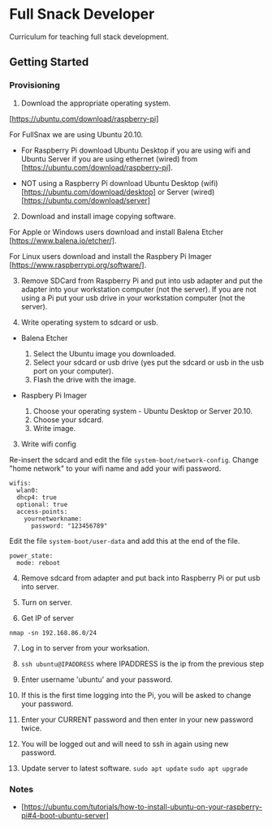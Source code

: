 # Full Snack Developer
Curriculum for teaching full stack development.


## Getting Started

### Provisioning

1. Download the appropriate operating system.

[https://ubuntu.com/download/raspberry-pi]

For FullSnax we are using Ubuntu 20.10. 

  * For Raspberry Pi download Ubuntu Desktop if you are using wifi and Ubuntu Server if you are using ethernet (wired) from [https://ubuntu.com/download/raspberry-pi].

  * NOT using a Raspberry Pi download Ubuntu Desktop (wifi) [https://ubuntu.com/download/desktop] or Server (wired) [https://ubuntu.com/download/server]

2. Download and install image copying software.

For Apple or Windows users download and install Balena Etcher [https://www.balena.io/etcher/].

For Linux users download and install the Raspbery Pi Imager [https://www.raspberrypi.org/software/].

3. Remove SDCard from Raspberry Pi and put into usb adapter and put the adapter into your workstation computer (not the server). If you are not using a Pi put your usb drive in your workstation computer (not the server).

3. Write operating system to sdcard or usb.

* Balena Etcher
  1. Select the Ubuntu image you downloaded.
  2. Select your sdcard or usb drive (yes put the sdcard or usb in the usb port on your computer).
  3. Flash the drive with the image.

* Raspbery Pi Imager
  1. Choose your operating system - Ubuntu Desktop or Server 20.10.
  2. Choose your sdcard.
  3. Write image.

3. Write wifi config

Re-insert the sdcard and edit the file `system-boot/network-config`. Change "home network" to your wifi name and add your wifi password. 

```
wifis:
  wlan0:
  dhcp4: true
  optional: true
  access-points:
    yournetworkname:
      password: "123456789"
```

Edit the file `system-boot/user-data` and add this at the end of the file.

```
power_state:
  mode: reboot
```

4. Remove sdcard from adapter and put back into Raspberry Pi or put usb into server.

5. Turn on server.

10. Get IP of server

`nmap -sn 192.168.86.0/24`

7. Log in to server from your worksation.
  0. `ssh ubuntu@IPADDRESS` where IPADDRESS is the ip from the previous step
  1. Enter username 'ubuntu' and your password.
  2. If this is the first time logging into the Pi, you will be asked to change your password.
  3. Enter your CURRENT password and then enter in your new password twice.
  4. You will be logged out and will need to ssh in again using new password.

8. Update server to latest software.
  `sudo apt update`
  `sudo apt upgrade`


### Notes

- [https://ubuntu.com/tutorials/how-to-install-ubuntu-on-your-raspberry-pi#4-boot-ubuntu-server]